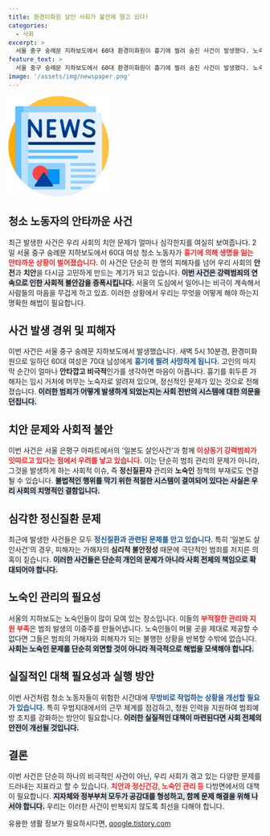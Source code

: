 ```yaml
---
title: 환경미화원 살인 사회가 불안에 떨고 있다!
categories:
  - 사회
excerpt: >
  서울 중구 숭례문 지하보도에서 60대 환경미화원이 흉기에 찔려 숨진 사건이 발생했다. 노숙인의 관리와 범죄 예방 대책이 시급한 상황, 불안한 일상이 계속되고 있다. 이 문제를 해결하기 위한 공동의 노력이 필요하다.
feature_text: >
  서울 중구 숭례문 지하보도에서 60대 환경미화원이 흉기에 찔려 숨진 사건이 발생했다. 노숙인의 관리와 범죄 예방 대책이 시급한 상황, 불안한 일상이 계속되고 있다. 이 문제를 해결하기 위한 공동의 노력이 필요하다.
image: '/assets/img/newspaper.png'
---
```


<p><img src="/assets/img/newspaper.png" alt="kimp 속보" /></p>

<h2 data-ke-size="size26">청소 노동자의 안타까운 사건</h2>

<p data-ke-size="size16"></p> 

<p>최근 발생한 사건은 우리 사회의 치안 문제가 얼마나 심각한지를 여실히 보여줍니다. 2일 서울 중구 숭례문 지하보도에서 60대 여성 청소 노동자가 <b><span style="color: #ee2323;">흉기에 의해 생명을 잃는 안타까운 상황이 벌어졌습니다.</span></b> 이 사건은 단순히 한 명의 피해자를 넘어 우리 사회의 <b>안전</b>과 <b>치안</b>을 다시금 고민하게 만드는 계기가 되고 있습니다. <b><span style="background-color: #21538527;">이번 사건은 강력범죄의 연속으로 인한 사회적 불안감을 증폭시킵니다.</span></b> 서울의 도심에서 일어나는 비극이 계속해서 사람들의 마음을 무겁게 하고 있죠. 이러한 상황에서 우리는 무엇을 어떻게 해야 하는지 명확한 해법이 필요합니다.</p>

<p data-ke-size="size16"></p>

<h2 data-ke-size="size26">사건 발생 경위 및 피해자</h2>

<p data-ke-size="size16"></p> 

<p>이번 사건은 서울 중구 숭례문 지하보도에서 발생했습니다. 새벽 5시 10분경, 환경미화원으로 일하던 60대 여성은 70대 남성에게 <b><span style="color: #1a5490;">흉기에 찔려 사망하게 됩니다.</span></b> 고인의 마지막 순간이 얼마나 <b>안타깝고 비극적</b>인가를 생각하면 마음이 아픕니다. 흉기를 휘두른 가해자는 임시 거처에 머무는 노숙자로 알려져 있으며, 정신적인 문제가 있는 것으로 전해졌습니다. <b><span style="background-color: #21538527;">이러한 범죄가 어떻게 발생하게 되었는지는 사회 전반의 시스템에 대한 의문을 던집니다.</span></b></p>

<p data-ke-size="size16"></p>

<h2 data-ke-size="size26">치안 문제와 사회적 불안</h2>

<p data-ke-size="size16"></p>

<p>이번 사건은 서울 은평구 아파트에서의 '일본도 살인사건'과 함께 <b><span style="color: #ee2323;">이상동기 강력범죄가 잇따르고 있다는 점에서 우려를 낳고 있습니다.</span></b> 이는 단순히 범죄 관리의 문제가 아니라, 그것을 발생하게 하는 사회적 이슈, 즉 <b>정신질환자</b> 관리와 <b>노숙인</b> 정책의 부재로도 연결될 수 있습니다. <b><span style="background-color: #21538527;">불법적인 행위를 막기 위한 적절한 시스템이 결여되어 있다는 사실은 우리 사회의 치명적인 결함입니다.</span></b> </p>

<p data-ke-size="size16"></p>

<h2 data-ke-size="size26">심각한 정신질환 문제</h2>

<p data-ke-size="size16"></p>

<p>최근에 발생한 사건들은 모두 <b><span style="color: #1a5490;">정신질환과 관련된 문제를 안고 있습니다.</span></b> 특히 '일본도 살인사건'의 경우, 피해자는 가해자의 <b>심리적 불안정성</b> 때문에 극단적인 범죄를 저지른 의혹이 짙습니다. <b><span style="background-color: #21538527;">이러한 사건들은 단순히 개인의 문제가 아니라 사회 전체의 책임으로 확대되어야 합니다.</span></b> </p>

<p data-ke-size="size16"></p>

<h2 data-ke-size="size26">노숙인 관리의 필요성</h2>

<p data-ke-size="size16"></p>

<p>서울의 지하보도는 노숙인들이 많이 모여 있는 장소입니다. 이들의 <b><span style="color: #ee2323;">부적절한 관리와 지원 부족</span></b>은 범죄 발생의 이중주를 만들어냅니다. 노숙인들이 머물 곳을 제대로 제공할 수 없다면 그들은 범죄의 가해자와 피해자가 되는 불행한 상황을 반복할 수밖에 없습니다. <b><span style="background-color: #21538527;">사회는 노숙인 문제를 단순히 외면할 것이 아니라 적극적으로 해법을 모색해야 합니다.</span></b> </p>

<p data-ke-size="size16"></p>

<h2 data-ke-size="size26">실질적인 대책 필요성과 실행 방안</h2>

<p data-ke-size="size16"></p> 

<p>이번 사건처럼 청소 노동자들이 위험한 시간대에 <b><span style="color: #1a5490;">무방비로 작업하는 상황을 개선할 필요가 있습니다.</span></b> 특히 우범지대에서의 근무 체계를 점검하고, 청원 인력을 지원하여 범죄예방 조치를 강화하는 방안이 필요합니다. <b><span style="background-color: #21538527;">이러한 실질적인 대책이 마련된다면 사회 전체의 안전이 개선될 것입니다.</span></b> </p>

<p data-ke-size="size16"></p>

<h2 data-ke-size="size26">결론</h2>

<p data-ke-size="size16"></p>

<p>이번 사건은 단순히 하나의 비극적인 사건이 아닌, 우리 사회가 겪고 있는 다양한 문제를 드러내는 지표라고 할 수 있습니다. <b><span style="color: #ee2323;">치안과 정신건강, 노숙인 관리 등</span></b> 다방면에서의 대책이 필요합니다. <b><span style="background-color: #21538527;">지자체와 정부부처 모두가 공감대를 형성하고, 함께 문제 해결을 위해 나서야 합니다.</span></b> 우리는 이러한 사건이 반복되지 않도록 최선을 다해야 합니다.</p>
유용한 생활 정보가 필요하시다면, <a href="https://qoogle.tistory.com" rel="dofollow">qoogle.tistory.com</a>


